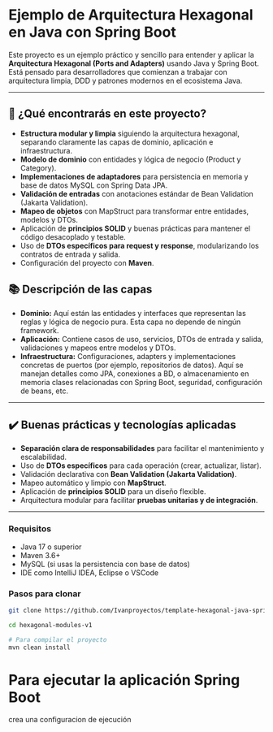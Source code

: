 # Ejemplo de Arquitectura Hexagonal en Java con Spring Boot

Este proyecto es un ejemplo práctico y sencillo para entender y aplicar la **Arquitectura Hexagonal (Ports and Adapters)** usando Java y Spring Boot. Está pensado para desarrolladores que comienzan a trabajar con arquitectura limpia, DDD y patrones modernos en el ecosistema Java.

---

## 🚀 ¿Qué encontrarás en este proyecto?

- **Estructura modular y limpia** siguiendo la arquitectura hexagonal, separando claramente las capas de dominio, aplicación e infraestructura.
- **Modelo de dominio** con entidades y lógica de negocio (Product y Category).
- **Implementaciones de adaptadores** para persistencia en memoria y base de datos MySQL con Spring Data JPA.
- **Validación de entradas** con anotaciones estándar de Bean Validation (Jakarta Validation).
- **Mapeo de objetos** con MapStruct para transformar entre entidades, modelos y DTOs.
- Aplicación de **principios SOLID** y buenas prácticas para mantener el código desacoplado y testable.
- Uso de **DTOs específicos para request y response**, modularizando los contratos de entrada y salida.
- Configuración del proyecto con **Maven**.

## 📚 Descripción de las capas

- **Dominio:** Aquí están las entidades y interfaces que representan las reglas y lógica de negocio pura. Esta capa no depende de ningún framework.
- **Aplicación:** Contiene casos de uso, servicios, DTOs de entrada y salida, validaciones y mapeos entre modelos y DTOs.
- **Infraestructura:** Configuraciones, adapters y implementaciones concretas de puertos (por ejemplo, repositorios de datos). Aquí se manejan detalles como JPA, conexiones a BD, o almacenamiento en memoria clases relacionadas con Spring Boot, seguridad, configuración de beans, etc.

---

## ✔️ Buenas prácticas y tecnologías aplicadas

- **Separación clara de responsabilidades** para facilitar el mantenimiento y escalabilidad.
- Uso de **DTOs específicos** para cada operación (crear, actualizar, listar).
- Validación declarativa con **Bean Validation (Jakarta Validation)**.
- Mapeo automático y limpio con **MapStruct**.
- Aplicación de **principios SOLID** para un diseño flexible.
- Arquitectura modular para facilitar **pruebas unitarias y de integración**.

---


### Requisitos

- Java 17 o superior
- Maven 3.6+
- MySQL (si usas la persistencia con base de datos)
- IDE como IntelliJ IDEA, Eclipse o VSCode

### Pasos para clonar

```bash
git clone https://github.com/Ivanproyectos/template-hexagonal-java-spring.git

cd hexagonal-modules-v1

# Para compilar el proyecto
mvn clean install

```

# Para ejecutar la aplicación Spring Boot
crea una configuracion de ejecución 